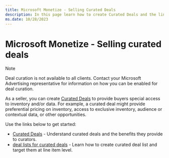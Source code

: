 ```yaml
---
title: Microsoft Monetize - Selling Curated Deals
description: In this page learn how to create Curated Deals and the links to get started.
ms.date: 10/28/2023
---
```



# Microsoft Monetize - Selling curated deals

> [!NOTE]
> Deal curation is not available to all clients. Contact your Microsoft Advertising representative for information on how you can be enabled for deal curation.

As a seller, you can create [Curated Deals](curated-deals.md) to provide
buyers special access to inventory and/or data. For example, a curated
deal might provide preferential pricing on inventory, access to
exclusive inventory, audience or contextual data, or other
opportunities.

Use the links below to get started:

- [Curated Deals](curated-deals.md) - Understand curated deals and the benefits they provide to curators.
- [deal lists for curated deals](../curate//deal-lists-for-curated-deals.md) - Learn how to
  create curated deal list and target them at line item level.
